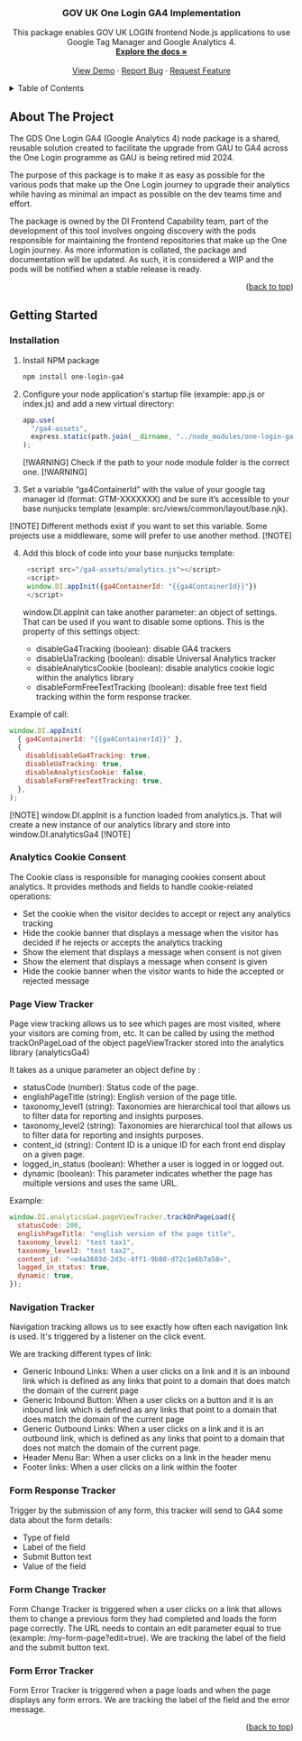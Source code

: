 <!-- Improved compatibility of back to top link: See: https://github.com/othneildrew/Best-README-Template/pull/73 -->

<a name="readme-top"></a>

<!-- PROJECT LOGO -->
<br />
<div align="center">
  
<h3 align="center">GOV UK One Login GA4 Implementation</h3>
  <p align="center">
    This package enables GOV UK LOGIN frontend Node.js applications to use Google Tag Manager and Google Analytics 4.
    <br />
    <a href="https://govukverify.atlassian.net/wiki/spaces/DIFC/pages/3801317710/Analytics+package+One-login-ga4"><strong>Explore the docs »</strong></a>
    <br />
    <br />
    <a href="https://github.com/govuk-one-login/di-fec-ga4-demo">View Demo</a>
    ·
    <a href="https://github.com/govuk-one-login/di-fec-ga4/issues">Report Bug</a>
    ·
    <a href="https://github.com/govuk-one-login/di-fec-ga4/issues">Request Feature</a>
  </p>
</div>

<!-- TABLE OF CONTENTS -->
<details>
  <summary>Table of Contents</summary>
  <ol>
    <li>
      <a href="#about-the-project">About The Project</a>
    </li>
    <li>
      <a href="#getting-started">Getting Started</a>
      <ul>
        <li><a href="#installation">Installation</a></li>
      </ul>
    </li>
  </ol>
</details>

<!-- ABOUT THE PROJECT -->

## About The Project

The GDS One Login GA4 (Google Analytics 4) node package is a shared, reusable solution created to facilitate the upgrade from GAU to GA4 across the One Login programme as GAU is being retired mid 2024.

The purpose of this package is to make it as easy as possible for the various pods that make up the One Login journey to upgrade their analytics while having as minimal an impact as possible on the dev teams time and effort.

The package is owned by the DI Frontend Capability team, part of the development of this tool involves ongoing discovery with the pods responsible for maintaining the frontend repositories that make up the One Login journey. As more information is collated, the package and documentation will be updated. As such, it is considered a WIP and the pods will be notified when a stable release is ready.

<p align="right">(<a href="#readme-top">back to top</a>)</p>

<!-- GETTING STARTED -->

## Getting Started

### Installation

1. Install NPM package
   ```sh
   npm install one-login-ga4
   ```
2. Configure your node application's startup file (example: app.js or index.js) and add a new virtual directory:

   ```js
   app.use(
     "/ga4-assets",
     express.static(path.join(__dirname, "../node_modules/one-login-ga4/lib")),
   );
   ```

   [!WARNING] Check if the path to your node module folder is the correct one. [!WARNING]

3. Set a variable “ga4ContainerId” with the value of your google tag manager id (format: GTM-XXXXXXX) and be sure it’s accessible to your base nunjucks template (example: src/views/common/layout/base.njk).

[!NOTE] Different methods exist if you want to set this variable. Some projects use a middleware, some will prefer to use another method. [!NOTE]

4. Add this block of code into your base nunjucks template:

   ```js
    <script src="/ga4-assets/analytics.js"></script>
    <script>
    window.DI.appInit({ga4ContainerId: "{{ga4ContainerId}}"})
    </script>
   ```

   window.DI.appInit can take another parameter: an object of settings. That can be used if you want to disable some options. This is the property of this settings object:

   - disableGa4Tracking (boolean): disable GA4 trackers
   - disableUaTracking (boolean): disable Universal Analytics tracker
   - disableAnalyticsCookie (boolean): disable analytics cookie logic within the analytics library
   - disableFormFreeTextTracking (boolean): disable free text field tracking within the form response tracker.

Example of call:

```js
window.DI.appInit(
  { ga4ContainerId: "{{ga4ContainerId}}" },
  {
    disabldisableGa4Tracking: true,
    disableUaTracking: true,
    disableAnalyticsCookie: false,
    disableFormFreeTextTracking: true,
  },
);
```

[!NOTE] window.DI.appInit is a function loaded from analytics.js. That will create a new instance of our analytics library and store into window.DI.analyticsGa4 [!NOTE]

### Analytics Cookie Consent

The Cookie class is responsible for managing cookies consent about analytics. It provides methods and fields to handle cookie-related operations:

- Set the cookie when the visitor decides to accept or reject any analytics tracking
- Hide the cookie banner that displays a message when the visitor has decided if he rejects or accepts the analytics tracking
- Show the element that displays a message when consent is not given
- Show the element that displays a message when consent is given
- Hide the cookie banner when the visitor wants to hide the accepted or rejected message

### Page View Tracker

Page view tracking allows us to see which pages are most visited, where your visitors are coming from, etc.
It can be called by using the method trackOnPageLoad of the object pageViewTracker stored into the analytics library (analyticsGa4)

It takes as a unique parameter an object define by :

- statusCode (number): Status code of the page.
- englishPageTitle (string): English version of the page title.
- taxonomy_level1 (string): Taxonomies are hierarchical tool that allows us to filter data for reporting and insights purposes.
- taxonomy_level2 (string): Taxonomies are hierarchical tool that allows us to filter data for reporting and insights purposes.
- content_id (string): Content ID is a unique ID for each front end display on a given page.
- logged_in_status (boolean): Whether a user is logged in or logged out.
- dynamic (boolean): This parameter indicates whether the page has multiple versions and uses the same URL.

Example:

```js
window.DI.analyticsGa4.pageViewTracker.trackOnPageLoad({
  statusCode: 200,
  englishPageTitle: "english version of the page title",
  taxonomy_level1: "test tax1",
  taxonomy_level2: "test tax2",
  content_id: "<e4a3603d-2d3c-4ff1-9b80-d72c1e6b7a58>",
  logged_in_status: true,
  dynamic: true,
});
```

### Navigation Tracker

Navigation tracking allows us to see exactly how often each navigation link is used. It's triggered by a listener on the click event.

We are tracking different types of link:

- Generic Inbound Links: When a user clicks on a link and it is an inbound link which is defined as any links that point to a domain that does match the domain of the current page
- Generic Inbound Button: When a user clicks on a button and it is an inbound link which is defined as any links that point to a domain that does match the domain of the current page
- Generic Outbound Links: When a user clicks on a link and it is an outbound link, which is defined as any links that point to a domain that does not match the domain of the current page.
- Header Menu Bar: When a user clicks on a link in the header menu
- Footer links: When a user clicks on a link within the footer

### Form Response Tracker

Trigger by the submission of any form, this tracker will send to GA4 some data about the form details:

- Type of field
- Label of the field
- Submit Button text
- Value of the field

### Form Change Tracker

Form Change Tracker is triggered when a user clicks on a link that allows them to change a previous form they had completed and loads the form page correctly. The URL needs to contain an edit parameter equal to true (example: /my-form-page?edit=true).
We are tracking the label of the field and the submit button text.

### Form Error Tracker

Form Error Tracker is triggered when a page loads and when the page displays any form errors.
We are tracking the label of the field and the error message.

<p align="right">(<a href="#readme-top">back to top</a>)</p>
